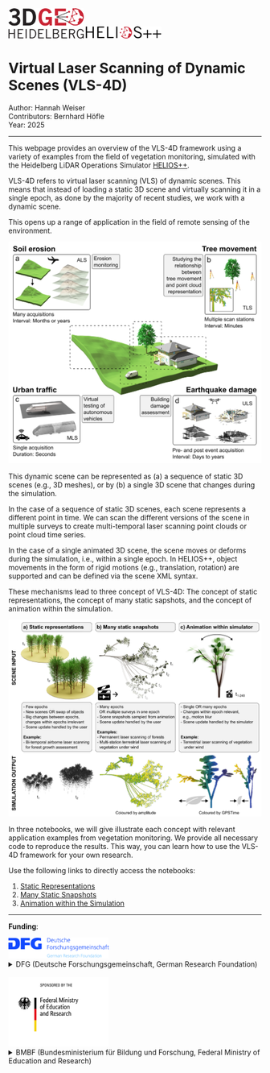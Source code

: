
<img src="img/3DGeo_Logo_300dpi.png" alt="3DGeo Logo" title="3DGeo Logo" width=150>
<img src="img/h++.png" alt="HELIOS++ Logo" title="HELIOS++ Logo" width=150>


# Virtual Laser Scanning of Dynamic Scenes (VLS-4D)

Author: Hannah Weiser <br>
Contributors: Bernhard Höfle <br>
Year: 2025

---

This webpage provides an overview of the VLS-4D framework using a variety of examples from the field of vegetation monitoring, simulated with the Heidelberg LiDAR Operations Simulator [HELIOS++](https://github.com/3dgeo-heidelberg/helios).

VLS-4D refers to virtual laser scanning (VLS) of dynamic scenes. This means that instead of loading a static 3D scene and virtually scanning it in a single epoch, as done by the majority of recent studies, we work with a dynamic scene.

This opens up a range of application in the field of remote sensing of the environment.

<center>
<img src="img/Dyn_scenes_v2.png" alt="Examples for dynamic scenes" title="Examples for dynamic scenes" width="600">
</center>

This dynamic scene can be represented as (a) a sequence of static 3D scenes (e.g., 3D meshes), or by (b) a single 3D scene that changes during the simulation.

In the case of a sequence of static 3D scenes, each scene represents a different point in time. We can scan the different versions of the scene in multiple surveys to create multi-temporal laser scanning point clouds or point cloud time series.

In the case of a single animated 3D scene, the scene moves or deforms during the simulation, i.e., within a single epoch. In HELIOS++, object movements in the form of rigid motions (e.g., translation, rotation) are supported and can be defined via the scene XML syntax. 

These mechanisms lead to three concept of VLS-4D: The concept of static representations, the concept of many static sapshots, and the concept of animation within the simulation.

<center>
<img src="img/change_logic_concepts.png" alt="VLS-4D Change Logic Concepts" title="VLS-4D change logic concepts" width="800">
</center>

In three notebooks, we will give illustrate each concept with relevant application examples from vegetation monitoring. We provide all necessary code to reproduce the results. This way, you can learn how to use the VLS-4D framework for your own research.

Use the following links to directly access the notebooks:

1. [Static Representations](01_concept_of_static_representations/01_concept_of_static_representations.ipynb)
2. [Many Static Snapshots](02_concept_of_many_static_snapshots/02_concept_of_many_static_snapshots.ipynb)
3. [Animation within the Simulation](03_concept_of_animation_within_the_simulator/03_concept_of_animation_within_the_simulator.ipynb)

---

**Funding**:

<img src="img/dfg_logo_englisch_blau_en.jpg" alt="DFG Logo" title="DFG Logo" width="200">

<details>
<summary>DFG (Deutsche Forschungsgemeinschaft, German Research Foundation)</summary>

<table>
    <thead>
        <tr>
            <th></th>
            <th>Project</th>
            <th>Project number</th>
        </tr>
    </thead>
    <tbody>
        <tr>
            <td><img src="img/VirtuaLearn3D_logo.png" alt="VirtuaLearn3D Logo" title="VirtuaLearn3D Logo" width="200"></td>
            <td><a href="https://www.geog.uni-heidelberg.de/gis/virtualearn3d_en.html">VirtuaLearn3D</a></td>
            <td>496418931</td>
        </tr>
        <tr>
            <td><img src="img/logo_sustainable_helios_transparent.png" alt="SustainableHELIOS Logo" title="SustainableHELIOS Logo" width="200"></td>
            <td><a href="https://www.geog.uni-heidelberg.de/gis/sustainableHELIOS_en.html">Fostering a community-driven and sustainable HELIOS++ scientific software</a></td>
            <td>528521476</td>
        </tr>
    </tbody>
</table>

</details>

<br>

<img src="img/BMBF_gefoerdert_2017_en.jpg" alt="BMBF Logo" title="BMBF Logo" width="200">

<details>
<summary>BMBF (Bundesministerium für Bildung und Forschung, Federal Ministry of Education and Research)</summary>

<table>
    <thead>
        <tr>
            <th></th>
            <th>Project</th>
            <th>Funding code</th>
        </tr>
    </thead>
    <tbody>
        <tr>
            <td><img src="img/AIMon.png" alt="AIMON5.0 Logo" title="AIMon5.0 Logo" width="200"></td>
            <td><a href="https://www.geog.uni-heidelberg.de/gis/aimon.html"></a>AIMON5.0</td>
            <td>02WDG1696</td>
        </tr>
    </tbody>
</table>

</details>
